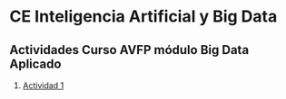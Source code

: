 # CE Inteligencia Artificial y Big Data
## Actividades Curso AVFP módulo Big Data Aplicado

1. [Actividad 1](Actividad1/)